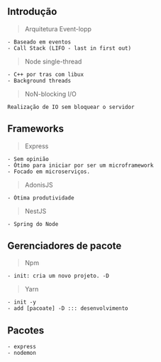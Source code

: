 ## Introdução

> Arquitetura Event-lopp
```
- Baseado em eventos
- Call Stack (LIFO - last in first out)
```

> Node single-thread
```
- C++ por tras com libux
- Background threads
```

> NoN-blocking I/O
```
Realização de IO sem bloquear o servidor
```


## Frameworks

> Express
```
- Sem opinião
- Ótimo para iniciar por ser um microframework
- Focado em microserviços. 
```

> AdonisJS
```
- Ótima produtividade
```

> NestJS
```
- Spring do Node
```

## Gerenciadores de pacote

> Npm
```
- init: cria um novo projeto. -D
```

> Yarn
```
- init -y 
- add [pacoate] -D ::: desenvolvimento
```

## Pacotes
```
- express
- nodemon
```